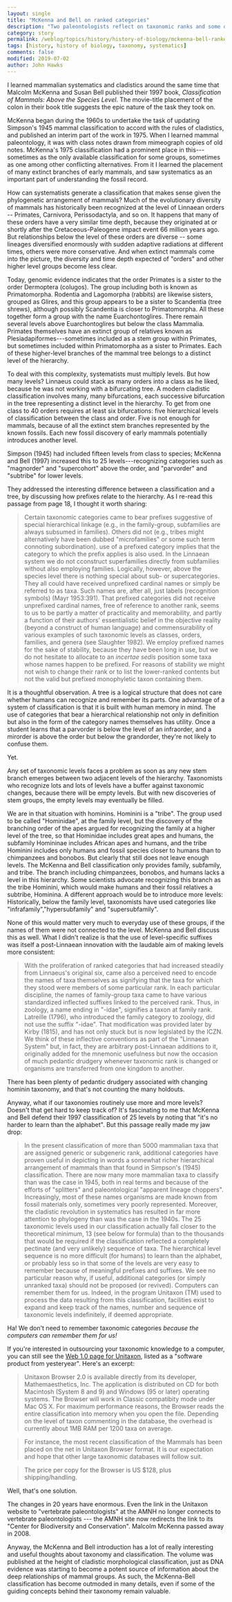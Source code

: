 ```yaml
---
layout: single
title: "McKenna and Bell on ranked categories"
description: "Two paleontologists reflect on taxonomic ranks and some of the pain they cause."
category: story
permalink: /weblog/topics/history/history-of-biology/mckenna-bell-ranked-categories-2019.html
tags: [history, history of biology, taxonomy, systematics]
comments: false
modified: 2019-07-02
author: John Hawks
---
```


I learned mammalian systematics and cladistics around the same time that Malcolm McKenna and Susan Bell published their 1997 book, <em>Classification of Mammals: Above the Species Level</em>. The movie-title placement of the colon in their book title suggests the epic nature of the task they took on.

McKenna began during the 1960s to undertake the task of updating Simpson's 1945 mammal classification to accord with the rules of cladistics, and published an interim part of the work in 1975. When I learned mammal paleontology, it was with class notes drawn from mimeograph copies of old notes. McKenna's 1975 classification had a prominent place in this---sometimes as the only available classification for some groups, sometimes as one among other conflicting alternatives. From it I learned the placement of many extinct branches of early mammals, and saw systematics as an important part of understanding the fossil record.

How can systematists generate a classification that makes sense given the phylogenetic arrangement of mammals? Much of the evolutionary diversity of mammals has historically been recognized at the level of Linnaean orders -- Primates, Carnivora, Perissodactyla, and so on. It happens that many of these orders have a very similar time depth, because they originated at or shortly after the Cretaceous-Paleogene impact event 66 million years ago. But relationships below the level of these orders are diverse -- some lineages diversified enormously with sudden adaptive radiations at different times, others were more conservative. And when extinct mammals come into the picture, the diversity and time depth expected of "orders" and other higher level groups become less clear.

Today, genomic evidence indicates that the order Primates is a sister to the order Dermoptera (colugos). The group including both is known as Primatomorpha. Rodentia and Lagomorpha (rabbits) are likewise sisters, grouped as Glires, and this group appears to be a sister to Scandentia (tree shrews), although possibly Scandentia is closer to Primatomorpha. All these together form a group with the name Euarchontoglires. There remain several levels above Euarchontoglires but below the class Mammalia. Primates themselves have an extinct group of relatives known as Plesiadapiformes---sometimes included as a stem group within Primates, but sometimes included within Primatomorpha as a sister to Primates. Each of these higher-level branches of the mammal tree belongs to a distinct level of the hierarchy.

To deal with this complexity, systematists must multiply levels. But how many levels? Linnaeus could stack as many orders into a class as he liked, because he was not working with a bifurcating tree. A modern cladistic classification involves many, many bifurcations, each successive bifurcation in the tree representing a distinct level in the hierarchy. To get from one class to 40 orders requires at least six bifurcations: five hierarchical levels of classification between the class and order. Five is not enough for mammals, because of all the extinct stem branches represented by the known fossils. Each new fossil discovery of early mammals potentially introduces another level.

Simpson (1945) had included fifteen levels from class to species; McKenna and Bell (1997) increased this to 25 levels---recognizing categories such as "magnorder" and "supercohort" above the order, and "parvorder" and "subtribe" for lower levels.

They addressed the interesting difference between a classification and a tree, by discussing how prefixes relate to the hierarchy. As I re-read this passage from page 18, I thought it worth sharing:

<blockquote>Certain taxonomic categories came to bear prefixes suggestive of special hierarchical linkage (e.g., in the family-group, subfamilies are always subsumed in families). Others did not (e.g., tribes might alternatively have been dubbed "microfamilies" or some such term connoting subordination). use of a prefixed category implies that the category to which the prefix applies is also used. In the Linnaean system we do not cconstruct superfamilies directly from subfamilies without also employing families. Logically, however, above the species level there is nothing special about sub- or supercategories. They all could have received unprefixed cardinal names or simply be referred to as taxa. Such names are, after all, just labels (recognition symbols) (Mayr 1953:391). That prefixed categories did not receive unprefixed cardinal names, free of reference to another rank, seems to us to be partly a matter of practicality and memorability, and partly a function of their authors' essentialistic belief in the objective reality (beyond a construct of human language) and commensurability of various examples of such taxonomic levels as classes, orders, families, and genera (see Slaughter 1982). We employ prefixed names for the sake of stability, because they have been long in use, but we do not hesitate to allocate to an <em>incertae sedis</em> position some taxa whose names happen to be prefixed. For reasons of stability we might not wish to change their rank or to list the lower-ranked contents but not the valid but prefixed monophyletic taxon containing them.</blockquote>

It is a thoughtful observation. A tree is a logical structure that does not care whether humans can recognize and remember its parts. One advantage of a system of classification is that it is built with human memory in mind. The use of categories that bear a hierarchical relationship not only in definition but also in the form of the category names themselves has utility. Once a student learns that a parvorder is below the level of an infraorder, and a mirorder is above the order but below the grandorder, they're not likely to confuse them.

Yet.

Any set of taxonomic levels faces a problem as soon as any new stem branch emerges between two adjacent levels of the hierarchy. Taxonomists who recognize lots and lots of levels have a buffer against taxonomic changes, because there will be empty levels. But with new discoveries of stem groups, the empty levels may eventually be filled.

We are in that situation with hominins. Hominini is a "tribe". The group used to be called "Hominidae", at the family level, but the discovery of the branching order of the apes argued for recognizing the family at a higher level of the tree, so that Hominidae includes great apes and humans, the subfamily Homininae includes African apes and humans, and the tribe Hominini includes only humans and fossil species closer to humans than to chimpanzees and bonobos. But clearly that still does not leave enough levels. The McKenna and Bell classification only provides family, subfamily, and tribe. The branch including chimpanzees, bonobos, and humans lacks a level in this hierarchy. Some scientists advocate recognizing this branch as the tribe Hominini, which would make humans and their fossil relatives a subtribe, Hominina. A different approach would be to introduce more levels: Historically, below the family level, taxonomists have used categories like "infrafamily","hypersubfamily" and "supersubfamily".

None of this would matter very much to everyday use of these groups, if the names of them were not connected to the level. McKenna and Bell discuss this as well. What I didn't realize is that the use of level-specific suffixes was itself a post-Linnaean innovation with the laudable aim of making levels more consistent:

<blockquote>With the proliferation of ranked categories that had increased steadily from Linnaeus's original six, came also a perceived need to encode the names of taxa themselves as signifying that the taxa for which they stood were members of some particular rank. In each particular discipline, the names of family-group taxa came to have various standardized inflected suffixes linked to the perceived rank. Thus, in zoology, a name ending in "-idae", signifies a taxon at family rank. Latreille (1796), who introduced the family category to zoology, did not use the suffix "-idae". That modification was provided later by Kirby (1815), and has not only stuck but is now legislated by the ICZN. We think of these inflective conventions as part of the "Linnaean System" but, in fact, they are arbitrary post-Linnaean additions to it, originally added for the mnemonic usefulness but now the occasion of much pedantic drudgery whenever taxonomic rank is changed or organisms are transferred from one kingdom to another.</blockquote>

There has been plenty of pedantic drudgery associated with changing hominin taxonomy, and that's not counting the many holdouts.

Anyway, what if our taxonomies routinely use more and more levels? Doesn't that get hard to keep track of? It's fascinating to me that McKenna and Bell defend their 1997 classification of 25 levels by noting that "it's no harder to learn than the alphabet". But this passage really made my jaw drop:

<blockquote>In the present classification of more than 5000 mammalian taxa that are assigned generic or subgeneric rank, additional categories have proven useful in depicting in words a somewhat richer hierarchical arrangement of mammals than that found in Simpson's (1945) classification. There are now many more mammalian taxa to classify than was the case in 1945, both in real terms and because of the efforts of "splitters" and paleontological "apparent lineage choppers". Increasingly, most of these names organisms are made known from fossil materials only, sometimes very poorly represented. Moreover, the cladistic revolution in systematics has resulted in far more attention to phylogeny than was the case in the 1940s. The 25 taxonomic levels used in our classification actually fall closer to the theoretical minimum, 13 (see below for formula) than to the thousands that would be required if the classification reflected a completely pectinate (and very unlikely) sequence of taxa. The hierarchical level sequence is no more difficult (for humans) to learn than the alphabet, or probably less so in that some of the levels are very easy to remember because of meaningful prefixes and suffixes. We see no particular reason why, if useful, additional categories (or simply unranked taxa) should not be proposed (or revived). Computers can remember them for us. Indeed, in the program Unitaxon (TM) used to process the data resulting from this classification, facilities exist to expand and keep track of the names, number and sequence of taxonomic levels indefinitely, if deemed appropriate.</blockquote>

Ha! We don't need to remember taxonomic categories <em>because the computers can remember them for us!</em>

If you're interested in outsourcing your taxonomic knowledge to a computer, you can still see the <a href="http://www.mathemaesthetics.com/UnitaxonIndex.html">Web 1.0 page for Unitaxon</a>, listed as a "software product from yesteryear". Here's an excerpt:

<blockquote>Unitaxon Browser 2.0 is available directly from its developer, Mathemaesthetics, Inc. The application is distributed on CD for both Macintosh (System 8 and 9) and Windows (95 or later) operating systems. The Browser will work in Classic compatibity mode under Mac OS X. For maximum performance reasons, the Browser reads the entire classification into memory when you open the file. Depending on the level of taxon commenting in the database, the overhead is currently about 1MB RAM per 1200 taxa on average.</blockquote>

<blockquote>For instance, the most recent classification of the Mammals has been placed on the net in Unitaxon Browser format. It is our expectation and hope that other large taxonomic databases will follow suit.</blockquote>

<blockquote>The price per copy for the Browser is US $128, plus shipping/handling.</blockquote>

Well, that's one solution.

The changes in 20 years have enormous. Even the link in the Unitaxon website to "vertebrate paleontologists" at the AMNH no longer connects to vertebrate paleontologists --- the AMNH site now redirects the link to its "Center for Biodiversity and Conservation". Malcolm McKenna passed away in 2008.

Anyway, the McKenna and Bell introduction has a lot of really interesting and useful thoughts about taxonomy and classification. The volume was published at the height of cladistic morphological classification, just as DNA evidence was starting to become a potent source of information about the deep relationships of mammal groups. As such, the McKenna-Bell classification has become outmoded in many details, even if some of the guiding concepts behind their taxonomy remain valuable.


